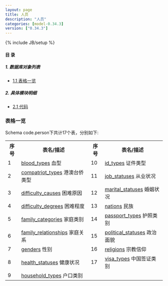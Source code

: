 ```yaml
---
layout: page
title: 人员 
description: "人员"
categories: [model-0.34.3]
version: ["0.34.3"]
---
```

{% include JB/setup %}

#### 目 录

##### 1. 数据库对象列表
  * [1.1 表格一览](index.html#表格一览)

##### 2. 具体模块明细
* [2.1 代码](/model/code/person/all.html)

### 表格一览
Schema code.person下共计17个表，分别如下:

<table class="table table-bordered table-striped table-condensed">
  <tr>
    <th class="info_header text-center">序号</th>
    <th class="info_header">表名/描述</th>
    <th class="info_header text-center">序号</th>
    <th class="info_header">表名/描述</th>
  </tr>
  <tr>
    <td>1</td>
    <td><a href="/model/code/person/all.html#表格-blood_types-血型">blood_types</a> 血型</td>
    <td>10</td>
    <td><a href="/model/code/person/all.html#表格-id_types-证件类型">id_types</a> 证件类型</td>
  </tr>
  <tr>
    <td>2</td>
    <td><a href="/model/code/person/all.html#表格-compatriot_types-港澳台侨类型">compatriot_types</a> 港澳台侨类型</td>
    <td>11</td>
    <td><a href="/model/code/person/all.html#表格-job_statuses-从业状况">job_statuses</a> 从业状况</td>
  </tr>
  <tr>
    <td>3</td>
    <td><a href="/model/code/person/all.html#表格-difficulty_causes-困难原因">difficulty_causes</a> 困难原因</td>
    <td>12</td>
    <td><a href="/model/code/person/all.html#表格-marital_statuses-婚姻状况">marital_statuses</a> 婚姻状况</td>
  </tr>
  <tr>
    <td>4</td>
    <td><a href="/model/code/person/all.html#表格-difficulty_degrees-困难程度">difficulty_degrees</a> 困难程度</td>
    <td>13</td>
    <td><a href="/model/code/person/all.html#表格-nations-民族">nations</a> 民族</td>
  </tr>
  <tr>
    <td>5</td>
    <td><a href="/model/code/person/all.html#表格-family_categories-家庭类别">family_categories</a> 家庭类别</td>
    <td>14</td>
    <td><a href="/model/code/person/all.html#表格-passport_types-护照类别">passport_types</a> 护照类别</td>
  </tr>
  <tr>
    <td>6</td>
    <td><a href="/model/code/person/all.html#表格-family_relationships-家庭关系">family_relationships</a> 家庭关系</td>
    <td>15</td>
    <td><a href="/model/code/person/all.html#表格-political_statuses-政治面貌">political_statuses</a> 政治面貌</td>
  </tr>
  <tr>
    <td>7</td>
    <td><a href="/model/code/person/all.html#表格-genders-性别">genders</a> 性别</td>
    <td>16</td>
    <td><a href="/model/code/person/all.html#表格-religions-宗教信仰">religions</a> 宗教信仰</td>
  </tr>
  <tr>
    <td>8</td>
    <td><a href="/model/code/person/all.html#表格-health_statuses-健康状况">health_statuses</a> 健康状况</td>
    <td>17</td>
    <td><a href="/model/code/person/all.html#表格-visa_types-中国签证类别">visa_types</a> 中国签证类别</td>
  </tr>
  <tr>
    <td>9</td>
    <td><a href="/model/code/person/all.html#表格-household_types-户口类别">household_types</a> 户口类别</td>
    <td></td>
    <td></td>
  </tr>
</table>

